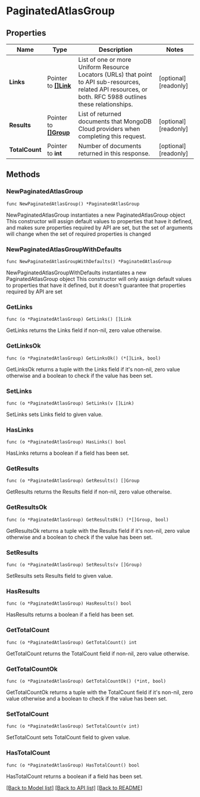 # PaginatedAtlasGroup

## Properties

Name | Type | Description | Notes
------------ | ------------- | ------------- | -------------
**Links** | Pointer to [**[]Link**](Link.md) | List of one or more Uniform Resource Locators (URLs) that point to API sub-resources, related API resources, or both. RFC 5988 outlines these relationships. | [optional] [readonly] 
**Results** | Pointer to [**[]Group**](Group.md) | List of returned documents that MongoDB Cloud providers when completing this request. | [optional] [readonly] 
**TotalCount** | Pointer to **int** | Number of documents returned in this response. | [optional] [readonly] 

## Methods

### NewPaginatedAtlasGroup

`func NewPaginatedAtlasGroup() *PaginatedAtlasGroup`

NewPaginatedAtlasGroup instantiates a new PaginatedAtlasGroup object
This constructor will assign default values to properties that have it defined,
and makes sure properties required by API are set, but the set of arguments
will change when the set of required properties is changed

### NewPaginatedAtlasGroupWithDefaults

`func NewPaginatedAtlasGroupWithDefaults() *PaginatedAtlasGroup`

NewPaginatedAtlasGroupWithDefaults instantiates a new PaginatedAtlasGroup object
This constructor will only assign default values to properties that have it defined,
but it doesn't guarantee that properties required by API are set

### GetLinks

`func (o *PaginatedAtlasGroup) GetLinks() []Link`

GetLinks returns the Links field if non-nil, zero value otherwise.

### GetLinksOk

`func (o *PaginatedAtlasGroup) GetLinksOk() (*[]Link, bool)`

GetLinksOk returns a tuple with the Links field if it's non-nil, zero value otherwise
and a boolean to check if the value has been set.

### SetLinks

`func (o *PaginatedAtlasGroup) SetLinks(v []Link)`

SetLinks sets Links field to given value.

### HasLinks

`func (o *PaginatedAtlasGroup) HasLinks() bool`

HasLinks returns a boolean if a field has been set.
### GetResults

`func (o *PaginatedAtlasGroup) GetResults() []Group`

GetResults returns the Results field if non-nil, zero value otherwise.

### GetResultsOk

`func (o *PaginatedAtlasGroup) GetResultsOk() (*[]Group, bool)`

GetResultsOk returns a tuple with the Results field if it's non-nil, zero value otherwise
and a boolean to check if the value has been set.

### SetResults

`func (o *PaginatedAtlasGroup) SetResults(v []Group)`

SetResults sets Results field to given value.

### HasResults

`func (o *PaginatedAtlasGroup) HasResults() bool`

HasResults returns a boolean if a field has been set.
### GetTotalCount

`func (o *PaginatedAtlasGroup) GetTotalCount() int`

GetTotalCount returns the TotalCount field if non-nil, zero value otherwise.

### GetTotalCountOk

`func (o *PaginatedAtlasGroup) GetTotalCountOk() (*int, bool)`

GetTotalCountOk returns a tuple with the TotalCount field if it's non-nil, zero value otherwise
and a boolean to check if the value has been set.

### SetTotalCount

`func (o *PaginatedAtlasGroup) SetTotalCount(v int)`

SetTotalCount sets TotalCount field to given value.

### HasTotalCount

`func (o *PaginatedAtlasGroup) HasTotalCount() bool`

HasTotalCount returns a boolean if a field has been set.

[[Back to Model list]](../README.md#documentation-for-models) [[Back to API list]](../README.md#documentation-for-api-endpoints) [[Back to README]](../README.md)


